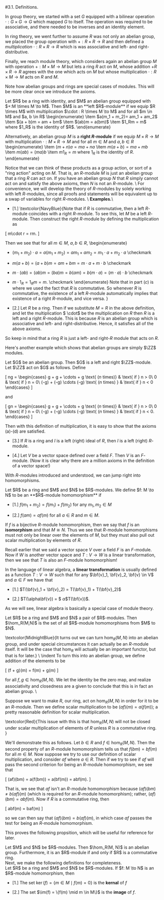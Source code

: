 #3.1. Definitions.

In group theory, we started with a set $G$ equipped with a bilinear
operation $\cdot : G \times G \to G$ which mapped $G$ to itself.
The operation was required to be associative, and there needed to
be inverses and an identity element. 

In ring theory, we went further to assume $R$ was not only an
abelian group, we placed the group operation with $+: R\times R
\to R$ and then defined a *multiplication* $\cdot: R \times
R \to R$ which is was associative and left- and right-
distributive.

Finally, we reach module theory, which considers again an abelian
group $M$ with operation $+:M \times M \to M$ but lets a ring $R$
act on $M$, whose addition $+R\times R \to R$ agrees with the one
which acts on $M$ but whose multiplication $\cdot: R \times M \to
M$ acts on $R$ and $M$. 

Note how abelian groups and rings are special cases of modules.
This will be more clear once we introduce the axioms. 


<span style="display:block" class="definition">
Let $R$ be a ring with identity, and $M$ an abelian group
equipped with $+:M \times M \to M$. Then $M$ is an
**left $R$-module** if we equip $R \times M$ with
multiplication $\cdot : R \times M \to M$ and for all $m \in
M$ and $a, b \in R$
\begin{enumerate}
\item $a(m_1 + m_2)= am_1 + am_2$
\item $(a + b)m = am + bm$
\item $(ab)m = a(bm)$
\item $1_Rm = m$ where $1_R$ is the identity of $R$.
\end{enumerate} 

Alternatively, an abelian group $M$ is a **right $R$-module** if we equip
$M \times R \to M$ with multiplication $\cdot: M \times R \to
M$ and for all $m \in M$ and $a, b \in R$
\begin{enumerate}
\item $(m + n)a = ma + na$ 
\item $m(a + b) = ma + mb$
\item $m(ab) = (ma)b$
\item $m1_R = m$ where $1_R$ is the identity of $R$.
\end{enumerate}
</span>

Notice that we can think of these products as a group action, or sort of a
"ring action" acting on $M$. That is, an $R$-module $M$ is just an abelian
group that a ring $R$ can act on. If you have an abelian group $N$
that $R$ simply cannot act on and satisfy the above axioms, then
$N$ is not an $R$-module.
\\
For convenience, we will develop the theory of $R$-modules by
solely working with left $R$-modules, since all proofs and
statements will be equivalent up to a swap of variables for right
$R$-modules. 
\\
**Examples.**\\

* [1.] \textcolor{NavyBlue}{Note that if $R$ is commutative, then a left
$R$-module coincides with a right $R$-module. To see this, let $M$
be a left $R$-module. Then construct the right $R$-module by
defining the multiplication as

\[
m\cdot r = rm.
\]

Then we see that for all $m \in M$, $a,b \in R$, 
\begin{enumerate}


*  $(m_1 + m_2)\cdot a = a(m_1 + m_2) = am_1 + am_2 = m_1
\cdot a + m_2 \cdot a$ \checkmark


*  $m(a + b)= (a + b)m = am + bm = m \cdot a + m
\cdot b$ \checkmark 


*  $m\cdot (a b) = (ab)m = (ba)m = b(am) = b(m \cdot a) = (m
\cdot a )\cdot b$ \checkmark 


*  $m \cdot 1_R = 1_Rm = m$. \checkmark
\end{enumerate}
Note that in part $(c)$ is where we used the fact that $R$ is
commutative. So whenever $R$ is commutative, the existence of a
left $R$-module automatically implies that existence of a
right $R$-module, and vice versa.
}



* [2.] Let $R$ be a ring. Then if we substitute $M =R$ in the above
definition, and let the multiplication $
\cdot$ be the multiplication on $R$ then $R$ is a left and a right
$R$-module. This is because $R$ is an abelian group which is
associative and left- and right-distributive. Hence, it satisfies
all of the above axioms. 

So keep in mind that a ring $R$ is just a left- and right-$R$
module that acts on $R$. 




Here's another example which shows that abelian groups are simply
$\ZZ$ modules. 

<span style="display:block" class="proposition">
Let $G$ be an abelian group. Then $G$ is a left and right
$\ZZ$-module. 
</span>


<span style="display:block" class="proof">
Let $\ZZ$ act on $G$ as follows. Define 

\[
ng = 
\begin{cases}
g + g + \cdots + g \text{ ($n$ times)} & \text{ if } n  > 0\\ 
0 & \text{ if } n = 0\\
(-g) + (-g) \cdots (-g) \text{ ($n$ times) } & \text{ if } n < 0
\end{cases}
\]

and 

\[
gn = 
\begin{cases}
g + g + \cdots + g \text{ ($n$ times)} & \text{ if } n  > 0\\ 
0 & \text{ if } n = 0\\
(-g) + (-g) \cdots (-g) \text{ ($n$ times) } & \text{ if } n < 0.
\end{cases}
\]

Then with this definition of multiplication, it is easy to
show that the axioms (a)-(d) are satisfied.
</span>


* [3.] If $R$ is a ring and $I$ is a left (right) ideal of
$R$, then $I$ is a left (right) $R$-module. 



* [4.] Let $V$ be a vector space defined over a field $F$.
Then $V$ is an $F$-module. (Now it is clear why there are a
million axioms in the definition of a vector space!)




With $R$-modules introduced and understood, we can jump right into
homomorphisms. 

<span style="display:block" class="definition">
Let $R$ be a ring and $M$ and $N$ be $R$-modules. We define
$f: M \to N$ to be an **$R$-module homomorphism** if 

* [1.] $f(m_1 + m_2) = f(m_1) + f(m_2)$ for any $m_1,
m_2 \in M$ 


* [2.] $f(am) = af(m)$ for all $a \in R$ and $m \in M$.



If $f$ is a bijective $R$-module homomorphism, then we say
that $f$ is an **isomorphism** and that $M \cong N$.
</span>
Thus we see that $R$-module homomorphisms must not only be linear
over the elements of $M$, but they must also pull out scalar
multiplication by elements of $R$.

Recall earlier that we said a vector space $V$ over a field $F$ is
an $F$-module. Now if $W$ is another vector space and $T: V \to W$
is a linear transformation, then we see that $T$ is also an
$F$-module homomorphism! 

In the language of linear algebra, a
**linear transformation** is usually defined as a function
$T: V \to W$ such that for any $\bf{v}_1, \bf{v}_2, \bf{v} \in V$ and
$\alpha \in F$ we have that 

* [1.] $T(\bf{v}_1 + \bf{v}_2) = T(\bf{v}_1) + T(\bf{v}_2)$


* [2.] $T(\alpha\bf{v}) = $ $\alpha$$T(\bf{v})$. 



As we will see, linear algebra is basically a special case of
module theory. 


<span style="display:block" class="definition">
Let $R$ be a ring and $M$ and $N$ a pair of $R$-modules. Then
$\hom_R(M,N)$ is the set of all $R$-module homomorphisms from
$M$ to $N$. 
</span>

\textcolor{MidnightBlue}{It turns out we can turn $\hom_R(M,N)$
into an abelian group, and under special circumstances it can
actually be an $R$-module itself. It will be the case
that $\hom_R$ will actually be an important functor, but that is
for later.}
\\
\indent To turn this into an abelian group, we define addition of
the elements to be 

\[
(f + g)(m) = f(m) + g(m)
\]

for all $f, g \in \hom_R(M, N)$. We let the identity be the
zero map, and realize associativity and closedness are a given to
conclude that this is in fact an abelian group. 
\\

Suppose we want to make $R$, our ring, act on $\hom_R(M, N)$ in
order for it to be an $R$-module. Then we define scalar
multiplication to be $(af)(m) = a(f(m))$; a pretty reasonable
definition for scalar multiplication. 

\textcolor{Red}{This issue with this is that $\hom_R(M, N)$ will
not be closed under scalar multiplication of elements of $R$
unless $R$ is a commutative ring.
}

We'll demonstrate this as follows. Let $b \in R$ and
$f \in \hom_R(M, N)$. Then the second property of an $R$-module
homomorphism tells us that $f(bm) = bf(m)$ for all $m \in
M$. Now suppose we try to use our definition of scalar
multiplication, and consider $af$ where $a \in R$. Then if we try
to see if $af$ will pass the second criterion for being an
$R$-module homomorphism, we see that 

\[
(af)(bm) = a(f(bm)) = a(bf(m)) = abf(m).
\]

That is, we see that $af$ isn't an $R$-module homomorphism because
$(af)(bm) \ne b(af)(m)$ (which is required for an $R$-module homomorphism); rather, $(af)(bm) = abf(m).$ Now if $R$
is a commutative ring, then 

\[
abf(m) = baf(m)
\]

so we can then say that $(af)(bm) = b(af)(m)$, in which case $af$
passes the test for being an $R$-module homomorphism. 

This proves the following propsition, which will be useful for
reference for later.

<span style="display:block" class="proposition">
Let $M$ and $N$ be $R$-modules. Then $\hom_R(M, N)$ is an
abelian group. Furthermore, it is an 
$R$-module if and only if $R$ is a commutative ring.
</span>
Next, we make the following definitions for completeness. 


<span style="display:block" class="definition">
Let $R$ be a ring and $M$ and $N$ be $R$-modules. If $f: M \to
N$ is an $R$-module homomorphism, then 

* [1.] The set $\ker(f) = \{m \in M \mid f(m) = 0\}$ is
the **kernal** of $f$ 


* [2.] The set $\im(f) = \{f(m) \mid m \in M\}$ is the
**image** of $f$.



</span>









<script src="../../mathjax_helper.js"></script>